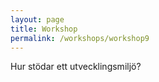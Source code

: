 ```yaml
---
layout: page
title: Workshop
permalink: /workshops/workshop9
---
```


Hur stödar ett utvecklingsmiljö?